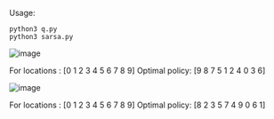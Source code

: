 Usage:

    python3 q.py
    python3 sarsa.py

![image](https://github.com/user-attachments/assets/50b7658c-c9cd-456e-bf3a-c6e2a00a2392)

For locations : [0 1 2 3 4 5 6 7 8 9]
Optimal policy: [9 8 7 5 1 2 4 0 3 6]


![image](https://github.com/user-attachments/assets/ce449cc7-f938-42bc-aa94-5602a178333a)

For locations : [0 1 2 3 4 5 6 7 8 9]
Optimal policy: [8 2 3 5 7 4 9 0 6 1]
